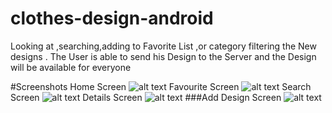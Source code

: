 # clothes-design-android

Looking at ,searching,adding to Favorite List ,or category
filtering the New designs .
The User is able to send his Design to the Server and the
Design will be available for everyone

#Screenshots
Home Screen
![alt text](https://github.com/omarali1010/clothes-design-android/blob/main/HomeFragment.png)
Favourite Screen
![alt text](https://github.com/omarali1010/clothes-design-android/blob/main/favFragment.png)
Search Screen
![alt text](https://github.com/omarali1010/clothes-design-android/blob/main/search.png)
Details Screen
![alt text](https://github.com/omarali1010/clothes-design-android/blob/main/details.png)
###Add Design Screen
![alt text](https://github.com/omarali1010/clothes-design-android/blob/main/addfragment.png)
